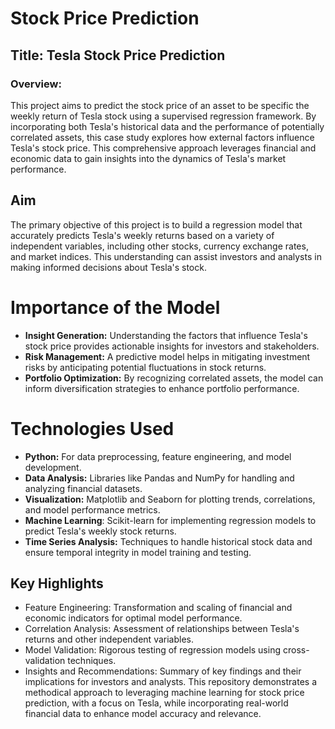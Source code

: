 # Stock Price Prediction
## Title: Tesla Stock Price Prediction
### Overview:
This project aims to predict the stock price of an asset to be specific the weekly return of Tesla stock using a supervised regression framework. By incorporating both Tesla's historical data and the performance of potentially correlated assets, this case study explores how external factors influence Tesla's stock price. This comprehensive approach leverages financial and economic data to gain insights into the dynamics of Tesla's market performance.

## Aim
The primary objective of this project is to build a regression model that accurately predicts Tesla's weekly returns based on a variety of independent variables, including other stocks, currency exchange rates, and market indices. This understanding can assist investors and analysts in making informed decisions about Tesla's stock.


# Importance of the Model
- **Insight Generation:** Understanding the factors that influence Tesla's stock price provides actionable insights for investors and stakeholders.
- **Risk Management:** A predictive model helps in mitigating investment risks by anticipating potential fluctuations in stock returns.
- **Portfolio Optimization:** By recognizing correlated assets, the model can inform diversification strategies to enhance portfolio performance.
# Technologies Used
- **Python:** For data preprocessing, feature engineering, and model development.
- **Data Analysis:** Libraries like Pandas and NumPy for handling and analyzing financial datasets.
- **Visualization:** Matplotlib and Seaborn for plotting trends, correlations, and model performance metrics.
- **Machine Learning**: Scikit-learn for implementing regression models to predict Tesla's weekly stock returns.
- **Time Series Analysis:** Techniques to handle historical stock data and ensure temporal integrity in model training and testing.
## Key Highlights
- Feature Engineering: Transformation and scaling of financial and economic indicators for optimal model performance.
- Correlation Analysis: Assessment of relationships between Tesla's returns and other independent variables.
- Model Validation: Rigorous testing of regression models using cross-validation techniques.
- Insights and Recommendations: Summary of key findings and their implications for investors and analysts.
This repository demonstrates a methodical approach to leveraging machine learning for stock price prediction, with a focus on Tesla, while incorporating real-world financial data to enhance model accuracy and relevance.
